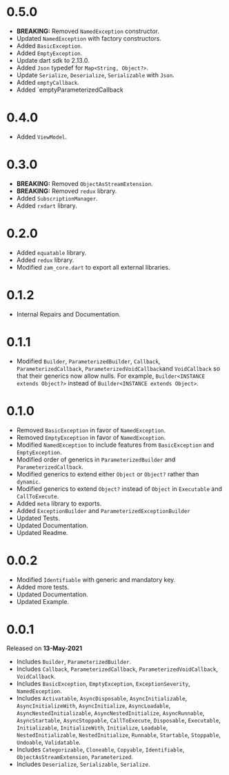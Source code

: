 # 0.5.0
- **BREAKING:** Removed `NamedException` constructor.
- Updated `NamedException` with factory constructors.
- Added `BasicException`.
- Added `EmptyException`.
- Update dart sdk to 2.13.0.
- Added `Json` typedef for `Map<String, Object?>`.
- Update `Serialize`, `Deserialize`, `Serializable` with `Json`.
- Added `emptyCallback`.
- Added `emptyParameterizedCallback

# 0.4.0
- Added `ViewModel`.

# 0.3.0
- **BREAKING:** Removed `ObjectAsStreamExtension`.
- **BREAKING:** Removed `redux` library.
- Added `SubscriptionManager`.
- Added `rxdart` library.

# 0.2.0
- Added `equatable` library.
- Added `redux` library.
- Modified `zam_core.dart` to export all external libraries.

# 0.1.2
- Internal Repairs and Documentation.

# 0.1.1
- Modified `Builder`, `ParameterizedBuilder`, `Callback`, `ParameterizedCallback`, `ParameterizedVoidCallback`and `VoidCallback` so that their generics now allow nulls. For example, `Builder<INSTANCE extends Object?>` instead of `Builder<INSTANCE extends Object>`.

# 0.1.0
- Removed `BasicException` in favor of `NamedException`.
- Removed `EmptyException` in favor of `NamedException`.
- Modified `NamedException` to include features from `BasicException` and `EmptyException`.
- Modified order of generics in `ParameterizedBuilder` and `ParameterizedCallback`.
- Modified generics to extend either `Object` or `Object?` rather than `dynamic`.
- Modified generics to extend `Object?` instead of `Object` in `Executable` and `CallToExecute`.
- Added `meta` library to exports.
- Added `ExceptionBuilder` and `ParameterizedExceptionBuilder`
- Updated Tests.
- Updated Documentation.
- Updated Readme.

# 0.0.2
- Modified `Identifiable` with generic and mandatory key.
- Added more tests.
- Updated Documentation.
- Updated Example.

# 0.0.1
Released on **13-May-2021**

- Includes `Builder`, `ParameterizedBuilder`.
- Includes `Callback`, `ParameterizedCallback`, `ParameterizedVoidCallback`, `VoidCallback`.
- Includes `BasicException`, `EmptyException`, `ExceptionSeverity`, `NamedException`.  
- Includes `Activatable`, `AsyncDisposable`, `AsyncInitializable`, `AsyncInitializeWith`, `AsyncInitialize`, `AsyncLoadable`, `AsyncNestedInitializable`, `AsyncNestedInitialize`, `AsyncRunnable`, `AsyncStartable`, `AsyncStoppable`, `CallToExecute`, `Disposable`, `Executable`, `Initializable`, `InitializeWith`, `Initialize`, `Loadable`, `NestedInitializable`, `NestedInitialize`, `Runnable`, `Startable`, `Stoppable`, `Undoable`, `Validatable`.
- Includes `Categorizable`, `Cloneable`, `Copyable`, `Identifiable`, `ObjectAsStreamExtension`, `Parameterized`.
- Includes `Deserialize`, `Serializable`, `Serialize`.

